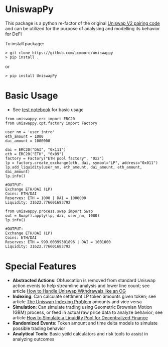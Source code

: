 # UniswapPy
This package is a python re-factor of the original [Uniswap V2 pairing code](https://github.com/Uniswap/v2-core/blob/master/contracts/UniswapV2Pair.sol) and can be 
utilized for the purpose of analysing and modelling its behavior for DeFi

To install package:
```
> git clone https://github.com/icmoore/uniswappy
> pip install .
```
or
```
> pip install UniswapPy
```

# Basic Usage

* See [test notebook](https://github.com/icmoore/uniswappy/blob/main/notebooks/tutorials/pairingcode.ipynb) for basic usage

```
from uniswappy.erc import ERC20
from uniswappy.cpt.factory import Factory

user_nm = 'user_intro'
eth_amount = 1000
dai_amount = 1000000

dai = ERC20("DAI", "0x111")
eth = ERC20("ETH", "0x09")
factory = Factory("ETH pool factory", "0x2")
lp = factory.create_exchange(eth, dai, symbol="LP", address="0x011")
lp.add_liquidity(user_nm, eth_amount, dai_amount, eth_amount, dai_amount)
lp.info()
```

```
#OUTPUT:
Exchange ETH/DAI (LP)
Coins: ETH/DAI
Reserves: ETH = 1000 | DAI = 1000000
Liquidity: 31622.776601683792
```
```
from uniswappy.process.swap import Swap
out = Swap().apply(lp, dai, user_nm, 1000)
lp.info()
```
```
#OUTPUT:
Exchange ETH/DAI (LP)
Coins: ETH/DAI
Reserves: ETH = 999.00399301896 | DAI = 1001000
Liquidity: 31622.776601683792
```

# Special Features
 * **Abstracted Actions**: Obfuscation is removed from standard Uniswap action events to help streamline analysis and lower line count; see article [How to Handle Uniswap Withdrawals like an OG](https://medium.com/coinmonks/handle-uniswap-withdrawals-like-an-og-389fe74be18c)
 * **Indexing**: Can calculate settlment LP token amounts given token; see article [The Uniswap Indexing Problem](https://medium.com/datadriveninvestor/the-uniswap-indexing-problem-8078b8b110fc) 
amounts and vice versa 
 * **Simulation**: Can simulate trading using Geometric Brownian Motion (GBM) process, or feed in actual raw price data to analyze behavior; see article [How to Simulate a Liquidity Pool for Decentralized Finance](https://medium.com/@icmoore/simulating-a-liquidity-pool-for-decentralized-finance-6f357ec8564b)
 * **Randomized Events**: Token amount and time delta models to simulate possible trading behavior
 * **Analytical Tools**: Basic yeild calculators and risk tools to assist in analyzing outcomes
 
 

